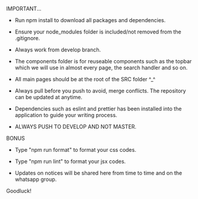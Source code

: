 IMPORTANT...

- Run npm install to download all packages and dependencies.

- Ensure your node_modules folder is included/not removed from the .gitignore.

- Always work from develop branch.

- The components folder is for reuseable components such as the topbar which we will use in almost every page, the search handler and so on.

- All main pages should be at the root of the SRC folder ^_^

- Always pull before you push to avoid, merge conflicts. The repository can be updated at anytime.

- Dependencies such as eslint and prettier has been installed into the application to guide your writing process.

- ALWAYS PUSH TO DEVELOP AND NOT MASTER.


BONUS

- Type "npm run format" to format your css codes.

- Type "npm run lint" to format your jsx codes.



- Updates on notices will be shared here from time to time and on the whatsapp group.

Goodluck!


